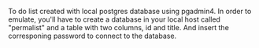 To do list created with local postgres database using pgadmin4. In order to emulate, you'll have to create a database in your local host called "permalist" and a table with two columns, id and title. And insert the corresponing password to connect to the database.

